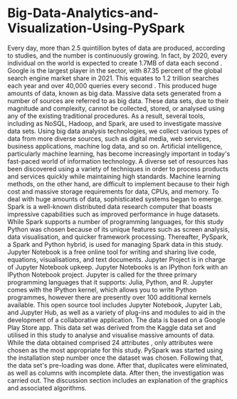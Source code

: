 # Big-Data-Analytics-and-Visualization-Using-PySpark
Every day, more than 2.5 quintillion bytes of data are produced, according to studies, and the number is continuously growing. In fact, by 2020, every individual on the world is expected to create 1.7MB of data each second . Google is the largest player in the sector, with 87.35 percent of the global search engine market share in 2021. This equates to 1.2 trillion searches each year and over 40,000 queries every second . This produced huge amounts of data, known as big data. Massive data sets generated from a number of sources are referred to as big data. These data sets, due to their magnitude and complexity, cannot be collected, stored, or analysed using any of the existing traditional procedures. As a result, several tools, including as NoSQL, Hadoop, and Spark, are used to investigate massive data sets. Using big data analysis technologies, we collect various types of data from more diverse sources, such as digital media, web services, business applications, machine log data, and so on. Artificial intelligence, particularly machine learning, has become increasingly important in today's fast-paced world of information technology. A diverse set of resources has been discovered using a variety of techniques in order to process products and services quickly while maintaining high standards. Machine learning methods, on the other hand, are difficult to implement because to their high cost and massive storage requirements for data, CPUs, and memory. To deal with huge amounts of data, sophisticated systems began to emerge. Spark is a well-known distributed data research computer that boasts impressive capabilities such as improved performance in huge datasets. While Spark supports a number of programming languages, for this study Python was chosen because of its unique features such as screen analysis, data visualisation, and quicker framework processing. Thereafter, PySpark, a Spark and Python hybrid, is used for managing Spark data in this study. Jupyter Notebook is a free online tool for writing and sharing live code, equations, visualisations, and text documents. Jupyter Project is in charge of Jupyter Notebook upkeep. Jupyter Notebooks is an IPython fork with an IPython Notebook project. Jupyter is called for the three primary programming languages that it supports: Julia, Python, and R. Jupyter comes with the IPython kernel, which allows you to write Python programmes, however there are presently over 100 additional kernels available. This open source tool includes Jupyter Notebook, Jupyter Lab, and Jupyter Hub, as well as a variety of plug-ins and modules to aid in the development of a collaborative application. The data is based on a Google Play Store app. This data set was derived from the Kaggle data set and utilised in this study to analyse and visualise massive amounts of data. While the data obtained comprised 24 attributes , only attributes were chosen as the most appropriate for this study. PySpark was started using the installation step number once the dataset was chosen. Following that, the data set's pre-loading was done. After that, duplicates were eliminated, as well as columns with incomplete data. After then, the investigation was carried out. The discussion section includes an explanation of the graphics and associated algorithms.
